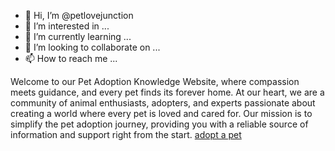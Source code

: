 - 👋 Hi, I’m @petlovejunction
- 👀 I’m interested in ...
- 🌱 I’m currently learning ...
- 💞️ I’m looking to collaborate on ...
- 📫 How to reach me ...

<!---
petlovejunction/petlovejunction is a ✨ special ✨ repository because its `README.md` (this file) appears on your GitHub profile.
You can click the Preview link to take a look at your changes.
--->
Welcome to our Pet Adoption Knowledge Website, where compassion meets guidance, and every pet finds its forever home. At our heart, we are a community of animal enthusiasts, adopters, and experts passionate about creating 
a world where every pet is loved and cared for. Our mission is to simplify the pet adoption journey, providing you with a reliable source of information and support right from the start.
<a href="https://petlovejunction.com/2023/11/02/934-adopt-a-dog/">adopt a pet</a>
